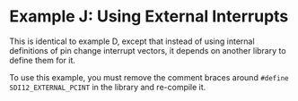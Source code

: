 [//]: # ( @page example_j_page Example J: Using External Interrupts )
# Example J: Using External Interrupts

This is identical to example D, except that instead of using internal definitions of pin change interrupt vectors, it depends on another library to define them for it.

To use this example, you must remove the comment braces around `#define SDI12_EXTERNAL_PCINT` in the library and re-compile it.
